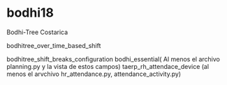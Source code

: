 # bodhi18
Bodhi-Tree Costarica


bodhitree_over_time_based_shift

bodhitree_shift_breaks_configuration
bodhi_essential( Al menos el archivo planning.py y la vista de estos campos)
taerp_rh_attendace_device (al menos el arvchivo hr_attendance.py, attendance_activity.py)